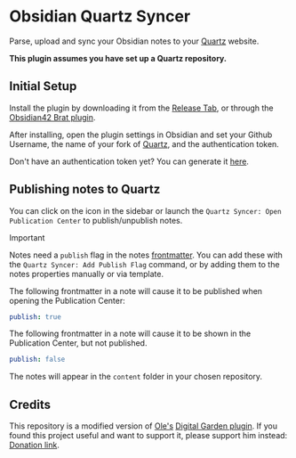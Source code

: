 # Obsidian Quartz Syncer

Parse, upload and sync your Obsidian notes to your [Quartz](https://github.com/jackyzha0/quartz) website.

**This plugin assumes you have set up a Quartz repository.**

## Initial Setup

Install the plugin by downloading it from the <a href="https://github.com/saberzero1/quartz-syncer/releases">Release Tab</a>, or through the <a href="https://github.com/TfTHacker/obsidian42-brat">Obsidian42 Brat plugin</a>.

After installing, open the plugin settings in Obsidian and set your Github Username, the name of your fork of [Quartz](https://github.com/jackyzha0/quartz), and the authentication token.

Don't have an authentication token yet? You can generate it <a href="https://github.com/settings/tokens/new?scopes=repo">here</a>.

## Publishing notes to Quartz

You can click on the icon in the sidebar or launch the `Quartz Syncer: Open Publication Center` to publish/unpublish notes.

> [!IMPORTANT]
> Notes need a `publish` flag in the notes <a href="https://help.obsidian.md/Editing+and+formatting/Properties">frontmatter</a>. You can add these with the `Quartz Syncer: Add Publish Flag` command, or by adding them to the notes properties manually or via template.

The following frontmatter in a note will cause it to be published when opening the Publication Center:

```yaml
publish: true
```

The following frontmatter in a note will cause it to be shown in the Publication Center, but not published.

```yaml
publish: false
```

The notes will appear in the `content` folder in your chosen repository.

## Credits

This repository is a modified version of <a href="https://github.com/oleeskild">Ole's</a> <a href="https://github.com/oleeskild/obsidian-digital-garden">Digital Garden plugin</a>. If you found this project useful and want to support it, please support him instead: <a href="https://ko-fi.com/oleeskild">Donation link</a>.
